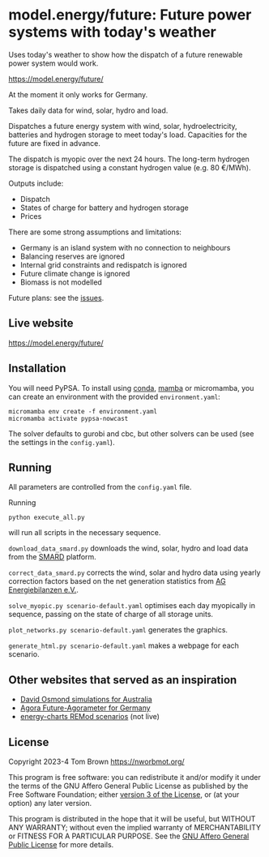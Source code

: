 
# model.energy/future: Future power systems with today's weather

Uses today's weather to show how the dispatch of a future renewable
power system would work.

<https://model.energy/future/>

At the moment it only works for Germany.

Takes daily data for wind, solar, hydro and load.

Dispatches a future energy system with wind, solar, hydroelectricity,
batteries and hydrogen storage to meet today's load. Capacities for
the future are fixed in advance.

The dispatch is myopic over the next 24 hours. The long-term hydrogen
storage is dispatched using a constant hydrogen value (e.g. 80 €/MWh).

Outputs include:

- Dispatch
- States of charge for battery and hydrogen storage
- Prices

There are some strong assumptions and limitations:

- Germany is an island system with no connection to neighbours
- Balancing reserves are ignored
- Internal grid constraints and redispatch is ignored
- Future climate change is ignored
- Biomass is not modelled


Future plans: see the [issues](https://github.com/PyPSA/nowcast/issues).

## Live website

<https://model.energy/future/>

## Installation

You will need PyPSA. To install using
[conda](https://docs.conda.io/en/latest/),
[mamba](https://mamba.readthedocs.io/en/latest/) or micromamba, you
can create an environment with the provided `environment.yaml`:


    micromamba env create -f environment.yaml
    micromamba activate pypsa-nowcast


The solver defaults to gurobi and cbc, but other solvers can be used (see the
settings in the `config.yaml`).

## Running

All parameters are controlled from the `config.yaml` file.

Running

	python execute_all.py

will run all scripts in the necessary sequence.

`download_data_smard.py` downloads the wind, solar, hydro and load data from the
[SMARD](https://www.smard.de/) platform.

`correct_data_smard.py` corrects the wind, solar and hydro data using
yearly correction factors based on the net generation statistics from
[AG Energiebilanzen
e.V.](https://ag-energiebilanzen.de/daten-und-fakten/zusatzinformationen/).

`solve_myopic.py scenario-default.yaml` optimises each day myopically in sequence, passing
on the state of charge of all storage units.

`plot_networks.py scenario-default.yaml` generates the graphics.

`generate_html.py scenario-default.yaml` makes a webpage for each scenario.


## Other websites that served as an inspiration

- [David Osmond simulations for Australia](https://reneweconomy.com.au/a-near-100-per-cent-renewables-grid-is-well-within-reach-and-with-little-storage/)
- [Agora Future-Agorameter for Germany](https://www.agora-energiewende.de/service/agorameter)
- [energy-charts REMod scenarios](https://www.energy-charts.info/charts/remod_installed_power/chart.htm?l=en&c=DE) (not live)


## License

Copyright 2023-4 Tom Brown <https://nworbmot.org/>

This program is free software: you can redistribute it and/or modify
it under the terms of the GNU Affero General Public License as
published by the Free Software Foundation; either [version 3 of the
License](LICENSE.txt), or (at your option) any later version.

This program is distributed in the hope that it will be useful, but
WITHOUT ANY WARRANTY; without even the implied warranty of
MERCHANTABILITY or FITNESS FOR A PARTICULAR PURPOSE.  See the [GNU
Affero General Public License](LICENSE.txt) for more details.
